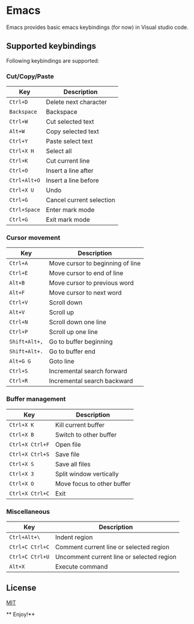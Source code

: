 # Emacs
Emacs provides basic emacs keybindings (for now) in Visual studio code.

## Supported keybindings
Following keybindings are supported:

### Cut/Copy/Paste

Key                       | Description
------------------------- | -------------------------
`Ctrl+D`                  | Delete next character
`Backspace`               | Backspace
`Ctrl+W`                  | Cut selected text
`Alt+W`                   | Copy selected text 
`Ctrl+Y`                  | Paste select text
`Ctrl+X H`                | Select all
`Ctrl+K`                  | Cut current line
`Ctrl+O`                  | Insert a line after 
`Ctrl+Alt+O`              | Insert a line before 
`Ctrl+X U`                | Undo
`Ctrl+G`                  | Cancel current selection
`Ctrl+Space`              | Enter mark mode
`Ctrl+G`                  | Exit mark mode

### Cursor movement

Key                       | Description
------------------------- | -------------------------
`Ctrl+A`                  | Move cursor to beginning of line
`Ctrl+E`                  | Move cursor to end of line
`Alt+B`                   | Move cursor to previous word
`Alt+F`                   | Move cursor to next word
`Ctrl+V`                  | Scroll down 
`Alt+V`                   | Scroll up
`Ctrl+N`                  | Scroll down one line
`Ctrl+P`                  | Scroll up one line
`Shift+Alt+,`             | Go to buffer beginning
`Shift+Alt+.`             | Go to buffer end
`Alt+G G`                 | Goto line
`Ctrl+S`                  | Incremental search forward
`Ctrl+R`                  | Incremental search backward

### Buffer management

Key                       | Description
------------------------- | -------------------------
`Ctrl+X K`                | Kill current buffer
`Ctrl+X B`                | Switch to other buffer
`Ctrl+X Ctrl+F`           | Open file
`Ctrl+X Ctrl+S`           | Save file
`Ctrl+X S`                | Save all files
`Ctrl+X 3`                | Split window vertically
`Ctrl+X O`                | Move focus to other buffer
`Ctrl+X Ctrl+C`           | Exit

### Miscellaneous

Key                       | Description
------------------------- | -------------------------
`Ctrl+Alt+\`              | Indent region
`Ctrl+C Ctrl+C`           | Comment current line or selected region
`Ctrl+C Ctrl+U`           | Uncomment current line or selected region
`Alt+X`                   | Execute command

## License

[MIT](LICENSE.txt)

** Enjoy!**
